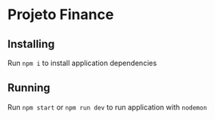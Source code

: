 # Projeto Finance

## Installing

Run `npm i` to install application dependencies

## Running

Run `npm start` or `npm run dev` to run application with `nodemon`
